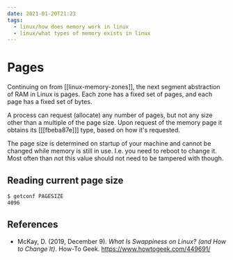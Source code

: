 ```yaml
---
date: 2021-01-20T21:23
tags: 
  - linux/how does memory work in linux
  - linux/what types of memory exists in linux
---
```


# Pages

Continuing on from [[linux-memory-zones]], the next segment abstraction of RAM in
Linux is pages. Each zone has a fixed set of pages, and each page has a fixed
set of bytes.

A process can request (allocate) any number of pages, but not any size other than
a multiple of the page size. Upon request of the memory page it obtains its
[[[fbeba87e]]] type, based on how it's requested.

The page size is determined on startup of your machine and cannot be changed
while memory is still in use. I.e. you need to reboot to change it. Most often
than not this value should not need to be tampered with though.

## Reading current page size

```sh
$ getconf PAGESIZE
4096
```

## References

- McKay, D. (2019, December 9). *What Is Swappiness on Linux? (and How to Change
  It)*. How-To Geek. <https://www.howtogeek.com/449691/>
